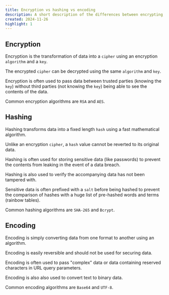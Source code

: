 ```yaml
---
title: Encryption vs hashing vs encoding
description: A short description of the differences between encrypting, hashing, and encoding.
created: 2024-11-26
highlight: 1
---
```


## Encryption

Encryption is the transformation of data into a `cipher` using an encryption `algorithm` and a `key`.

The encrypted `cipher` can be decrypted using the same `algorithm` and `key`.

Encryption is often used to pass data between trusted parties (knowing the `key`) without third parties (not knowing the `key`) being able to see the contents of the data.

Common encryption algorithms are `RSA` and `AES`.

## Hashing

Hashing transforms data into a fixed length `hash` using a fast mathematical algorithm.

Unlike an encryption `cipher`, a `hash` value cannot be reverted to its original data.

Hashing is often used for storing sensitive data (like passwords) to prevent the contents from leaking in the event of a data breach.

Hashing is also used to verify the accompanying data has not been tampered with.

Sensitive data is often prefixed with a `salt` before being hashed to prevent the comparison of hashes with a huge list of pre-hashed words and terms (rainbow tables).

Common hashing algorithms are `SHA-265` and `Bcrypt`.

## Encoding

Encoding is simply converting data from one format to another using an algorithm.

Encoding is easily reversible and should not be used for securing data.

Encoding is often used to pass "complex" data or data containing reserved characters in URL query parameters.

Encoding is also also used to convert text to binary data.

Common encoding algorithms are `Base64` and `UTF-8`.
